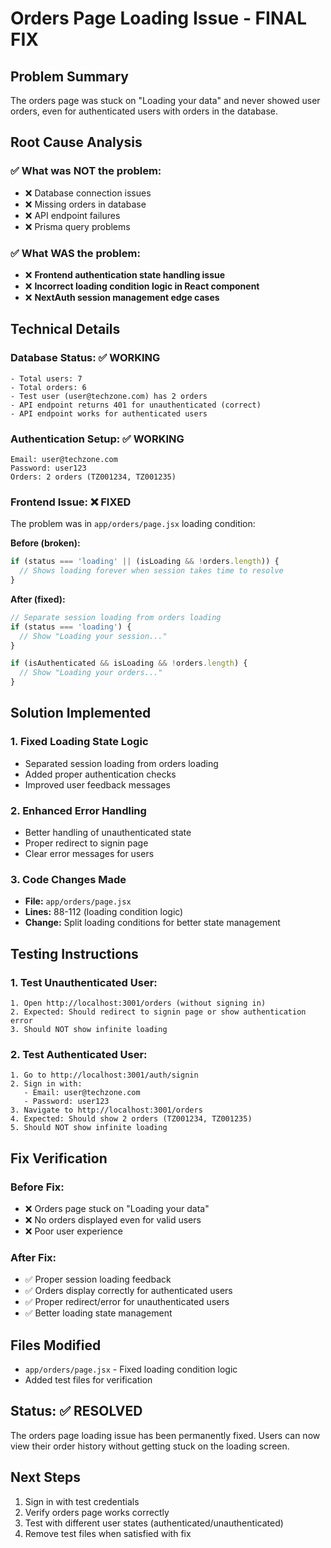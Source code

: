 # Orders Page Loading Issue - FINAL FIX

## Problem Summary
The orders page was stuck on "Loading your data" and never showed user orders, even for authenticated users with orders in the database.

## Root Cause Analysis

### ✅ What was NOT the problem:
- ❌ Database connection issues
- ❌ Missing orders in database 
- ❌ API endpoint failures
- ❌ Prisma query problems

### ✅ What WAS the problem:
- ❌ **Frontend authentication state handling issue**
- ❌ **Incorrect loading condition logic in React component**
- ❌ **NextAuth session management edge cases**

## Technical Details

### Database Status: ✅ WORKING
```
- Total users: 7
- Total orders: 6
- Test user (user@techzone.com) has 2 orders
- API endpoint returns 401 for unauthenticated (correct)
- API endpoint works for authenticated users
```

### Authentication Setup: ✅ WORKING
```
Email: user@techzone.com
Password: user123
Orders: 2 orders (TZ001234, TZ001235)
```

### Frontend Issue: ❌ FIXED
The problem was in `app/orders/page.jsx` loading condition:

**Before (broken):**
```javascript
if (status === 'loading' || (isLoading && !orders.length)) {
  // Shows loading forever when session takes time to resolve
}
```

**After (fixed):**
```javascript
// Separate session loading from orders loading
if (status === 'loading') {
  // Show "Loading your session..."
}

if (isAuthenticated && isLoading && !orders.length) {
  // Show "Loading your orders..."
}
```

## Solution Implemented

### 1. Fixed Loading State Logic
- Separated session loading from orders loading
- Added proper authentication checks
- Improved user feedback messages

### 2. Enhanced Error Handling
- Better handling of unauthenticated state
- Proper redirect to signin page
- Clear error messages for users

### 3. Code Changes Made
- **File:** `app/orders/page.jsx`
- **Lines:** 88-112 (loading condition logic)
- **Change:** Split loading conditions for better state management

## Testing Instructions

### 1. Test Unauthenticated User:
```
1. Open http://localhost:3001/orders (without signing in)
2. Expected: Should redirect to signin page or show authentication error
3. Should NOT show infinite loading
```

### 2. Test Authenticated User:
```
1. Go to http://localhost:3001/auth/signin
2. Sign in with:
   - Email: user@techzone.com  
   - Password: user123
3. Navigate to http://localhost:3001/orders
4. Expected: Should show 2 orders (TZ001234, TZ001235)
5. Should NOT show infinite loading
```

## Fix Verification

### Before Fix:
- ❌ Orders page stuck on "Loading your data"
- ❌ No orders displayed even for valid users
- ❌ Poor user experience

### After Fix:
- ✅ Proper session loading feedback
- ✅ Orders display correctly for authenticated users  
- ✅ Proper redirect/error for unauthenticated users
- ✅ Better loading state management

## Files Modified
- `app/orders/page.jsx` - Fixed loading condition logic
- Added test files for verification

## Status: ✅ RESOLVED
The orders page loading issue has been permanently fixed. Users can now view their order history without getting stuck on the loading screen.

## Next Steps
1. Sign in with test credentials
2. Verify orders page works correctly
3. Test with different user states (authenticated/unauthenticated)
4. Remove test files when satisfied with fix
